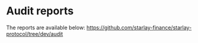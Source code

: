 # Audit reports
The reports are available below:
https://github.com/starlay-finance/starlay-protocol/tree/dev/audit
